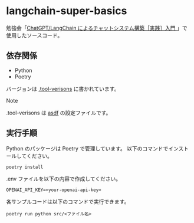 # langchain-super-basics

勉強会「[ChatGPT/LangChain によるチャットシステム構築［実践］入門
](https://forkwell.connpass.com/event/301152/)」で使用したソースコード。

## 依存関係

- Python
- Poetry

バージョンは [.tool-verisons](.tool-versions) に書かれています。

> [!NOTE]
> .tool-verisons は [asdf](https://asdf-vm.com/) の設定ファイルです。

## 実行手順

Python のパッケージは Poetry で管理しています。
以下のコマンドでインストールしてください。

```console
poetry install
```

.env ファイルを以下の内容で作成してください。

```
OPENAI_API_KEY=<your-openai-api-key>
```

各サンプルコードは以下のコマンドで実行できます。

```console
poetry run python src/<ファイル名>
```
